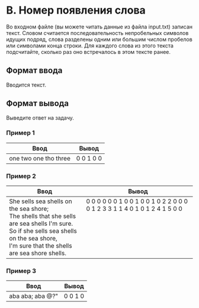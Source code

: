 # B. Номер появления слова

Во входном файле (вы можете читать данные из файла input.txt) записан текст. Словом считается последовательность непробельных символов идущих подряд, слова разделены одним или большим числом пробелов или символами конца строки. Для каждого слова из этого текста подсчитайте, сколько раз оно встречалось в этом тексте ранее.

## Формат ввода
Вводится текст.

## Формат вывода
Выведите ответ на задачу.

### Пример 1
Ввод | Вывод
---| ---
one two one tho three | 0 0 1 0 0

### Пример 2
Ввод | Вывод
---| ---
She sells sea shells on the sea shore; <br> The shells that she sells are sea shells I'm sure. <br> So if she sells sea shells on the sea shore, <br> I'm sure that the shells are sea shore shells.| 0 0 0 0 0 0 1 0 0 1 0 0 1 0 2 2 0 0 0 0 1 2 3 3 1 1 4 0 1 0 1 2 4 1 5 0 0 <br><br><br><br><br><br><br>

### Пример 3
Ввод | Вывод
---| ---
aba aba; aba @?" | 0 0 1 0
